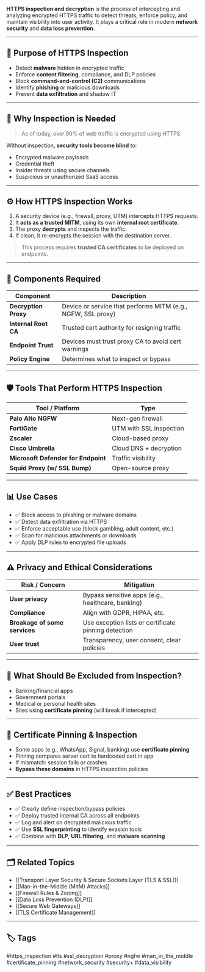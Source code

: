 **HTTPS inspection and decryption** is the process of intercepting and analyzing encrypted HTTPS traffic to detect threats, enforce policy, and maintain visibility into user activity. It plays a critical role in modern **network security** and **data loss prevention**.

---

## 🎯 Purpose of HTTPS Inspection

- Detect **malware** hidden in encrypted traffic
- Enforce **content filtering**, compliance, and DLP policies
- Block **command-and-control (C2)** communications
- Identify **phishing** or malicious downloads
- Prevent **data exfiltration** and shadow IT

---

## 🔐 Why Inspection is Needed

> As of today, over 90% of web traffic is encrypted using HTTPS.

Without inspection, **security tools become blind** to:

- Encrypted malware payloads
- Credential theft
- Insider threats using secure channels
- Suspicious or unauthorized SaaS access

---

## ⚙️ How HTTPS Inspection Works

1. A security device (e.g., firewall, proxy, UTM) intercepts HTTPS requests.
2. It **acts as a trusted MITM**, using its own **internal root certificate**.
3. The proxy **decrypts** and inspects the traffic.
4. If clean, it re-encrypts the session with the destination server.

> This process requires **trusted CA certificates** to be deployed on endpoints.

---

## 🧩 Components Required

| Component             | Description                                   |
|------------------------|-----------------------------------------------|
| **Decryption Proxy**   | Device or service that performs MITM (e.g., NGFW, SSL proxy) |
| **Internal Root CA**   | Trusted cert authority for resigning traffic |
| **Endpoint Trust**     | Devices must trust proxy CA to avoid cert warnings |
| **Policy Engine**      | Determines what to inspect or bypass         |

---

## 🛡️ Tools That Perform HTTPS Inspection

| Tool / Platform         | Type                        |
|--------------------------|-----------------------------|
| **Palo Alto NGFW**       | Next-gen firewall           |
| **FortiGate**            | UTM with SSL inspection     |
| **Zscaler**              | Cloud-based proxy           |
| **Cisco Umbrella**       | Cloud DNS + decryption      |
| **Microsoft Defender for Endpoint** | Traffic visibility |
| **Squid Proxy (w/ SSL Bump)** | Open-source proxy        |

---

## 📊 Use Cases

- ✅ Block access to phishing or malware domains
- ✅ Detect data exfiltration via HTTPS
- ✅ Enforce acceptable use (block gambling, adult content, etc.)
- ✅ Scan for malicious attachments or downloads
- ✅ Apply DLP rules to encrypted file uploads

---

## ⚠️ Privacy and Ethical Considerations

| Risk / Concern                  | Mitigation                                     |
|----------------------------------|------------------------------------------------|
| **User privacy**                | Bypass sensitive apps (e.g., healthcare, banking) |
| **Compliance**                  | Align with GDPR, HIPAA, etc.                   |
| **Breakage of some services**   | Use exception lists or certificate pinning detection |
| **User trust**                  | Transparency, user consent, clear policies     |

---

## 🚫 What Should Be Excluded from Inspection?

- Banking/financial apps
- Government portals
- Medical or personal health sites
- Sites using **certificate pinning** (will break if intercepted)

---

## 🔐 Certificate Pinning & Inspection

- Some apps (e.g., WhatsApp, Signal, banking) use **certificate pinning**
- Pinning compares server cert to hardcoded cert in app
- If mismatch: session fails or crashes
- **Bypass these domains** in HTTPS inspection policies

---

## ✅ Best Practices

- ✅ Clearly define inspection/bypass policies
- ✅ Deploy trusted internal CA across all endpoints
- ✅ Log and alert on decrypted malicious traffic
- ✅ Use **SSL fingerprinting** to identify evasion tools
- ✅ Combine with **DLP**, **URL filtering**, and **malware scanning**

---

## 🗂 Related Topics

- [[Transport Layer Security & Secure Sockets Layer (TLS & SSL)]]
- [[Man-in-the-Middle (MitM) Attacks]]
- [[Firewall Rules & Zoning]]
- [[Data Loss Prevention (DLP)]]
- [[Secure Web Gateways]]
- [[TLS Certificate Management]]

---

## 🏷 Tags

#https_inspection #tls #ssl_decryption #proxy #ngfw #man_in_the_middle #certificate_pinning #network_security #security+ #data_visibility
